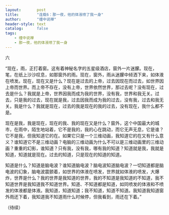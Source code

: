 ```yaml
---
layout:       post
title:        "连载6：那一夜，他的体液喷了我一身"
author:       "缠中说禅"
header-style: text
catalog:      false
tags:
    - 缠中说禅
    - 那一夜，他的体液喷了我一身
---
```


六                      


“现在，雨，正打着窗。这有着神秘名字的五星级酒店，窗外一片迷朦。现在，笔，在纸上沙沙叹息，如那窗外的雨。现在，窗外，雨从迷朦中倾洒下来，如体液在喷发。现在，现在又是什么？现在是过去的上帝，过去因现在而过去，如世界因上帝而世界。而上帝不存在，没有上帝，世界依然世界，那过去呢？没有现在，过去是什么？我就是上帝，世界因我而成为我的世界，没有我，世界和我无关。过去，只是我的过去，现在就是我，过去因我而成为我的过去，没有我，过去和我无关。我是什么？我就是现在，过去的我是现在的我的过去，没有现在，我什么都不是。


现在是我，我是现在，现在的我、我的现在又是什么？窗外，这个中国最大的城市，在雨中，陌生地站着，它不是我的，我的心在跳动，而它无声无息，它是谁？它不是我，但我知道它的在。如果它只是一个三维动画，我知道它的在又有什么意义？谁知道它不是三维动画？电脑的三维动画为什么不可以是三维动画里的三维动画？重重的幻影，谁知道？只有我，没有我，哪有我的知道？知道就是我，我就是知道，知道就是现在。过去的知道，只是现在的知道的知道。


知道是什么？知道是脑电波？谁知道脑电波？脑电波知道脑电波？一切知道都是脑电波的幻象，脑电波震颤着，如世界的体液在喷发，世界就如体液的喷发，大爆炸，世界是什么？我的世界是我知道的世界，我的不知道是我知道的不知道，我不知道世界是我知道我不知道世界。知道、不知道都是知道，如同喷发的体液和不喷发的体液都是体液。我知道，知道知道；我不知道，知道不知道。我知道我知道窗外雨还下着，我知道我不知道雨什么时候停，但我看到，雨还在下着。”

 



（待续）
